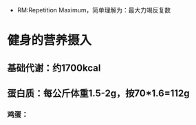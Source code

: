 * RM:Repetition Maximum，简单理解为：最大力竭反复数

# 健身的营养摄入
## 基础代谢：约1700kcal
## 蛋白质：每公斤体重1.5-2g，按70*1.6=112g
### 鸡蛋：

